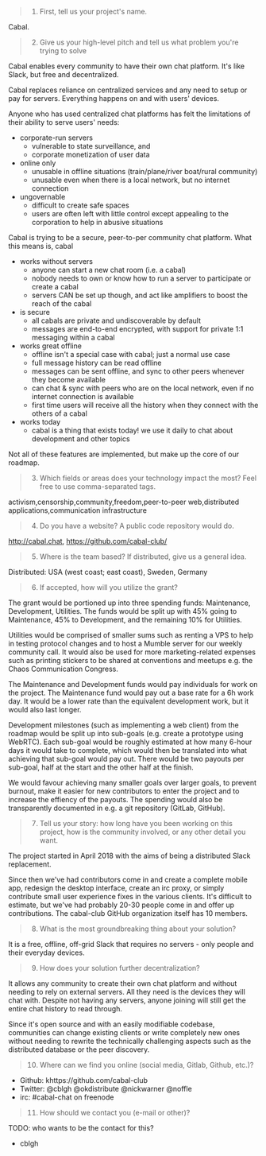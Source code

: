 > 1. First, tell us your project's name. 

Cabal.


> 2. Give us your high-level pitch and tell us what problem you're trying to solve

Cabal enables every community to have their own chat platform. It's like Slack, but free and decentralized.

Cabal replaces reliance on centralized services and any need to setup or pay for servers. Everything happens on and with users' devices.

Anyone who has used centralized chat platforms has felt the limitations of their ability to serve users' needs:

- corporate-run servers 
  - vulnerable to state surveillance, and
  - corporate monetization of user data
- online only
  - unusable in offline situations (train/plane/river boat/rural community)
  - unusable even when there is a local network, but no internet connection
- ungovernable
  - difficult to create safe spaces
  - users are often left with little control except appealing to the corporation to help in abusive situations

Cabal is trying to be a secure, peer-to-per community chat platform. What this means is, cabal

- works without servers
  - anyone can start a new chat room (i.e. a cabal)
  - nobody needs to own or know how to run a server to participate or create a cabal
  - servers CAN be set up though, and act like amplifiers to boost the reach of the cabal
- is secure
  - all cabals are private and undiscoverable by default
  - messages are end-to-end encrypted, with support for private 1:1 messaging within a cabal
- works great offline
  - offline isn't a special case with cabal; just a normal use case
  - full message history can be read offline
  - messages can be sent offline, and sync to other peers whenever they become available
  - can chat & sync with peers who are on the local network, even if no internet connection is available
  - first time users will receive all the history when they connect with the others of a cabal
- works today
  - cabal is a thing that exists today! we use it daily to chat about development and other topics

Not all of these features are implemented, but make up the core of our roadmap.

> 3. Which fields or areas does your technology impact the most? Feel free to use comma-separated tags.

activism,censorship,community,freedom,peer-to-peer web,distributed applications,communication infrastructure

> 4. Do you have a website? A public code repository would do. 

http://cabal.chat, https://github.com/cabal-club/

> 5. Where is the team based? If distributed, give us a general idea. 

Distributed: USA (west coast; east coast), Sweden, Germany

> 6. If accepted, how will you utilize the grant? 

The grant would be portioned up into three spending funds: Maintenance, Development, Utilities. The funds would be split up with 45% going to Maintenance, 45% to Development, and the remaining 10% for Utilities.

Utilities would be comprised of smaller sums such as renting a VPS to help in testing protocol changes and to host a Mumble server for our weekly community call. It would also be used for more marketing-related expenses such as printing stickers to be shared at conventions and meetups e.g. the Chaos Communication Congress.

The Maintenance and Development funds would pay individuals for work on the project. The Maintenance fund would pay out a base rate for a 6h work day. It would be a lower rate than the equivalent development work, but it would also last longer.

Development milestones (such as implementing a web client) from the roadmap would be split up into sub-goals (e.g. create a prototype using WebRTC). Each sub-goal would be roughly estimated at how many 6-hour days it would take to complete, which would then be translated into what achieving that sub-goal would pay out. There would be two payouts per sub-goal, half at the start and the other half at the finish. 

We would favour achieving many smaller goals over larger goals, to prevent burnout, make it easier for new contributors to enter the project and to increase the effiency of the payouts. The spending would also be transparently documented in e.g. a git repository (GitLab, GitHub).

> 7. Tell us your story: how long have you been working on this project, how is the community involved, or any other detail you want.

The project started in April 2018 with the aims of being a distributed Slack replacement. 

Since then we've had contributors come in and create a complete mobile app, redesign the desktop interface, create an irc proxy, or simply contribute small user experience fixes in the various clients. It's difficult to estimate, but we've had probably 20-30 people come in and offer up contributions. The cabal-club GitHub organization itself has 10 members. 

> 8. What is the most groundbreaking thing about your solution?

It is a free, offline, off-grid Slack that requires no servers - only people and their everyday devices. 

> 9. How does your solution further decentralization?

It allows any community to create their own chat platform and without needing to rely on external servers. All they need is the devices they will chat with. Despite not having any servers, anyone joining will still get the entire chat history to read through.

Since it's open source and with an easily modifiable codebase, communities can change existing clients or write completely new ones without needing to rewrite the technically challenging aspects such as the distributed database or the peer discovery.

> 10. Where can we find you online (social media, Gitlab, Github, etc.)? 

- Github: khttps://github.com/cabal-club
- Twitter: @cblgh @okdistribute @nickwarner @noffle 
- irc: #cabal-chat on freenode

> 11. How should we contact you (e-mail or other)? 

TODO: who wants to be the contact for this?
* cblgh 

